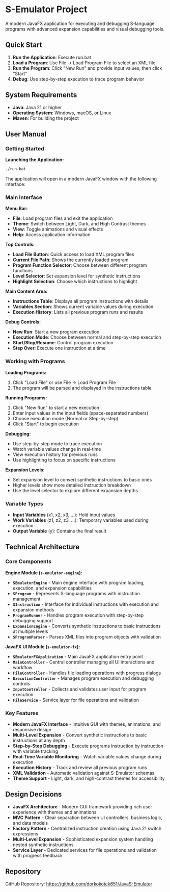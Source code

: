 # S-Emulator Project

A modern JavaFX application for executing and debugging S-language programs with advanced expansion capabilities and visual debugging tools.

## Quick Start

1. **Run the Application**: Execute run.bat
2. **Load a Program**: Use File → Load Program File to select an XML file
3. **Run the Program**: Click "New Run" and provide input values, then click "Start"
4. **Debug**: Use step-by-step execution to trace program behavior

## System Requirements

- **Java**: Java 21 or higher
- **Operating System**: Windows, macOS, or Linux
- **Maven**: For building the project

## User Manual

### Getting Started

**Launching the Application:**
```bash
./run.bat
```

The application will open in a modern JavaFX window with the following interface:

### Main Interface

**Menu Bar:**
- **File**: Load program files and exit the application
- **Theme**: Switch between Light, Dark, and High Contrast themes
- **View**: Toggle animations and visual effects
- **Help**: Access application information

**Top Controls:**
- **Load File Button**: Quick access to load XML program files
- **Current File Path**: Shows the currently loaded program
- **Program Function Selector**: Choose between different program functions
- **Level Selector**: Set expansion level for synthetic instructions
- **Highlight Selection**: Choose which instructions to highlight

**Main Content Area:**
- **Instructions Table**: Displays all program instructions with details
- **Variables Section**: Shows current variable values during execution
- **Execution History**: Lists all previous program runs and results

**Debug Controls:**
- **New Run**: Start a new program execution
- **Execution Mode**: Choose between normal and step-by-step execution
- **Start/Stop/Resume**: Control program execution
- **Step Over**: Execute one instruction at a time

### Working with Programs

**Loading Programs:**
1. Click "Load File" or use File → Load Program File
3. The program will be parsed and displayed in the instructions table

**Running Programs:**
1. Click "New Run" to start a new execution
2. Enter input values in the input fields (space-separated numbers)
3. Choose execution mode (Normal or Step-by-step)
4. Click "Start" to begin execution

**Debugging:**
- Use step-by-step mode to trace execution
- Watch variable values change in real-time
- View execution history for previous runs
- Use highlighting to focus on specific instructions

**Expansion Levels:**
- Set expansion level to convert synthetic instructions to basic ones
- Higher levels show more detailed instruction breakdown
- Use the level selector to explore different expansion depths

### Variable Types

- **Input Variables** (x1, x2, x3, ...): Hold input values
- **Work Variables** (z1, z2, z3, ...): Temporary variables used during execution
- **Output Variable** (y): Contains the final result

## Technical Architecture

### Core Components

**Engine Module (`s-emulator-engine`):**
- **`SEmulatorEngine`** - Main engine interface with program loading, execution, and expansion capabilities
- **`SProgram`** - Represents S-language programs with instruction management
- **`SInstruction`** - Interface for individual instructions with execution and expansion methods
- **`ProgramRunner`** - Handles program execution with step-by-step debugging support
- **`ExpansionEngine`** - Converts synthetic instructions to basic instructions at multiple levels
- **`SProgramParser`** - Parses XML files into program objects with validation

**JavaFX UI Module (`s-emulator-fx`):**
- **`SEmulatorFXApplication`** - Main JavaFX application entry point
- **`MainController`** - Central controller managing all UI interactions and workflow
- **`FileController`** - Handles file loading operations with progress dialogs
- **`ExecutionController`** - Manages program execution and debugging controls
- **`InputController`** - Collects and validates user input for program execution
- **`FileService`** - Service layer for file operations and validation

### Key Features

- **Modern JavaFX Interface** - Intuitive GUI with themes, animations, and responsive design
- **Multi-Level Expansion** - Convert synthetic instructions to basic instructions at any depth
- **Step-by-Step Debugging** - Execute programs instruction by instruction with variable tracking
- **Real-Time Variable Monitoring** - Watch variable values change during execution
- **Execution History** - Track and review all previous program runs
- **XML Validation** - Automatic validation against S-Emulator schemas
- **Theme Support** - Light, dark, and high-contrast themes for accessibility

## Design Decisions

- **JavaFX Architecture** - Modern GUI framework providing rich user experience with themes and animations
- **MVC Pattern** - Clear separation between UI controllers, business logic, and data models
- **Factory Pattern** - Centralized instruction creation using Java 21 switch expressions
- **Multi-Level Expansion** - Sophisticated expansion system handling nested synthetic instructions
- **Service Layer** - Dedicated services for file operations and validation with progress feedback

## Repository

GitHub Repository: https://github.com/dorkokotek651/JavaS-Emulator

